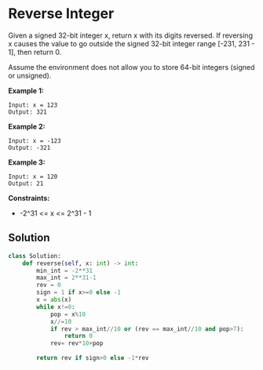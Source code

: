 <h1>Reverse Integer</h1>

<p>
Given a signed 32-bit integer x, return x with its digits reversed. If reversing x causes the value to go outside the signed 32-bit integer range [-231, 231 - 1], then return 0.

Assume the environment does not allow you to store 64-bit integers (signed or unsigned).

</p>

<b>Example 1:</b>

    Input: x = 123
    Output: 321
    
<b>Example 2:</b>

    Input: x = -123
    Output: -321
    
<b>Example 3:</b>

    Input: x = 120
    Output: 21

<b>Constraints:</b>

- -2^31 <= x <= 2^31 - 1

<h2>Solution</h2>

```python
class Solution:
    def reverse(self, x: int) -> int:
        min_int = -2**31
        max_int = 2**31-1
        rev = 0
        sign = 1 if x>=0 else -1
        x = abs(x)
        while x!=0:
            pop = x%10
            x//=10
            if rev > max_int//10 or (rev == max_int//10 and pop>7):
                return 0
            rev= rev*10+pop
        
        return rev if sign>0 else -1*rev
```
